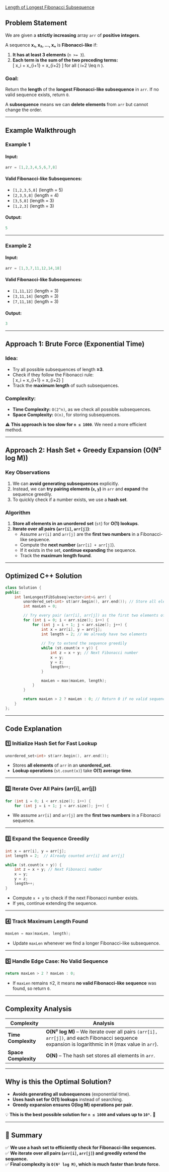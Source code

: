 [Length of Longest Fibonacci Subsequence](https://leetcode.com/problems/length-of-longest-fibonacci-subsequence/description/)


## **Problem Statement**  
We are given a **strictly increasing** array `arr` of **positive integers**.  

A sequence **x₁, x₂, ..., xₙ** is **Fibonacci-like** if:
1. **It has at least 3 elements** (`n >= 3`).
2. **Each term is the sum of the two preceding terms:**  
   \[
   x_i + x_{i+1} = x_{i+2}
   \]
   for all \( i+2 \leq n \).

### **Goal:**  
Return the **length** of the **longest Fibonacci-like subsequence** in `arr`. If no valid sequence exists, return `0`.

A **subsequence** means we can **delete elements** from `arr` but cannot change the order.

---

## **Example Walkthrough**
### **Example 1**  
#### **Input:**  
```cpp
arr = [1,2,3,4,5,6,7,8]
```
#### **Valid Fibonacci-like Subsequences:**
- `[1,2,3,5,8]` (length = 5)
- `[2,3,5,8]` (length = 4)
- `[3,5,8]` (length = 3)
- `[1,2,3]` (length = 3)

#### **Output:**  
```cpp
5
```

---

### **Example 2**  
#### **Input:**  
```cpp
arr = [1,3,7,11,12,14,18]
```
#### **Valid Fibonacci-like Subsequences:**
- `[1,11,12]` (length = 3)
- `[3,11,14]` (length = 3)
- `[7,11,18]` (length = 3)

#### **Output:**  
```cpp
3
```

---

## **Approach 1: Brute Force (Exponential Time)**
### **Idea:**
- Try all possible subsequences of length **≥3**.
- Check if they follow the Fibonacci rule:  
  \[
  x_i + x_{i+1} = x_{i+2}
  \]
- Track the **maximum length** of such subsequences.

### **Complexity:**
- **Time Complexity:** `O(2^n)`, as we check all possible subsequences.
- **Space Complexity:** `O(n)`, for storing subsequences.

⚠ **This approach is too slow for `n ≤ 1000`**. We need a more efficient method.

---

## **Approach 2: Hash Set + Greedy Expansion (O(N² log M))**
### **Key Observations**
1. We can **avoid generating subsequences** explicitly.
2. Instead, we can **try pairing elements (`x`, `y`)** in `arr` and **expand** the sequence greedily.
3. To quickly check if a number exists, we use a **hash set**.

### **Algorithm**
1. **Store all elements in an unordered set** (`st`) for **O(1) lookups**.
2. **Iterate over all pairs (`arr[i]`, `arr[j]`)**:
   - Assume `arr[i]` and `arr[j]` are the **first two numbers** in a Fibonacci-like sequence.
   - Compute the **next number** (`arr[i] + arr[j]`).
   - If it exists in the set, **continue expanding** the sequence.
   - Track the **maximum length found**.

---

## **Optimized C++ Solution**
```cpp
class Solution {
public:
    int lenLongestFibSubseq(vector<int>& arr) {
        unordered_set<int> st(arr.begin(), arr.end()); // Store all elements for quick lookup
        int maxLen = 0;

        // Try every pair (arr[i], arr[j]) as the first two elements of a Fibonacci sequence
        for (int i = 0; i < arr.size(); i++) {
            for (int j = i + 1; j < arr.size(); j++) {
                int x = arr[i], y = arr[j];
                int length = 2; // We already have two elements
                
                // Try to extend the sequence greedily
                while (st.count(x + y)) {
                    int z = x + y; // Next Fibonacci number
                    x = y;
                    y = z;
                    length++;
                }

                maxLen = max(maxLen, length);
            }
        }

        return maxLen > 2 ? maxLen : 0; // Return 0 if no valid sequence found
    }
};
```

---

## **Code Explanation**
### **1️⃣ Initialize Hash Set for Fast Lookup**
```cpp
unordered_set<int> st(arr.begin(), arr.end());
```
- Stores **all elements** of `arr` in an **unordered_set**.
- **Lookup operations** (`st.count(x)`) take **O(1) average time**.

---

### **2️⃣ Iterate Over All Pairs (arr[i], arr[j])**
```cpp
for (int i = 0; i < arr.size(); i++) {
    for (int j = i + 1; j < arr.size(); j++) {
```
- We assume `arr[i]` and `arr[j]` are the **first two numbers** in a Fibonacci sequence.

---

### **3️⃣ Expand the Sequence Greedily**
```cpp
int x = arr[i], y = arr[j];
int length = 2;  // Already counted arr[i] and arr[j]

while (st.count(x + y)) {
    int z = x + y; // Next Fibonacci number
    x = y;
    y = z;
    length++;
}
```
- Compute `x + y` to check if the next Fibonacci number exists.
- If yes, continue extending the sequence.

---

### **4️⃣ Track Maximum Length Found**
```cpp
maxLen = max(maxLen, length);
```
- Update `maxLen` whenever we find a longer Fibonacci-like subsequence.

---

### **5️⃣ Handle Edge Case: No Valid Sequence**
```cpp
return maxLen > 2 ? maxLen : 0;
```
- If `maxLen` remains ≤2, it means **no valid Fibonacci-like sequence** was found, so return `0`.

---

## **Complexity Analysis**
| Complexity | Analysis |
|------------|----------|
| **Time Complexity** | **O(N² log M)** – We iterate over all pairs `(arr[i], arr[j])`, and each Fibonacci sequence expansion is logarithmic in `M` (max value in `arr`). |
| **Space Complexity** | **O(N)** – The hash set stores all elements in `arr`. |

---

## **Why is this the Optimal Solution?**
- **Avoids generating all subsequences** (exponential time).
- **Uses hash set for O(1) lookups** instead of searching.
- **Greedy expansion ensures O(log M) operations per pair.**

💡 **This is the best possible solution for `n ≤ 1000` and values up to `10⁹`.** 🚀

---

## **🔹 Summary**
✅ **We use a hash set to efficiently check for Fibonacci-like sequences.**  
✅ **We iterate over all pairs (`arr[i]`, `arr[j]`) and greedily extend the sequence.**  
✅ **Final complexity is `O(N² log M)`, which is much faster than brute force.**  

